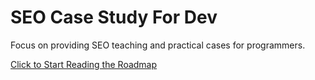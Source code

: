 # SEO Case Study For Dev

Focus on providing SEO teaching and practical cases for programmers.

<a href="https://seocasestudy.dev">Click to Start Reading the Roadmap</a>

